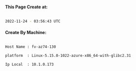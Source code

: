 
   
#### This Page Create at:

```bash

2022-11-24 - 03:56:43 UTC

```

#### Create By Machine:

```bash

Host Name : fv-az74-130

platform  : Linux-5.15.0-1022-azure-x86_64-with-glibc2.31

Ip Local  : 10.1.0.173

```

